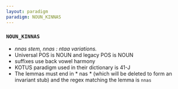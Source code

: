 ```yaml
---
layout: paradigm
paradigm: NOUN_KINNAS
---
```

### ` NOUN_KINNAS `

* _nnas stem, nnas : ntaa variations._
* Universal POS is NOUN and legacy POS is NOUN
* suffixes use back vowel harmony
* KOTUS paradigm used in their dictionary is 41-J
* The lemmas must end in * nas * (which will be deleted to form an invariant stub) and the regex matching the lemma is ` nnas `
